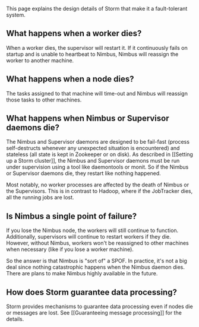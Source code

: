 This page explains the design details of Storm that make it a fault-tolerant system.

## What happens when a worker dies?

When a worker dies, the supervisor will restart it. If it continuously fails on startup and is unable to heartbeat to Nimbus, Nimbus will reassign the worker to another machine.

## What happens when a node dies?

The tasks assigned to that machine will time-out and Nimbus will reassign those tasks to other machines.

## What happens when Nimbus or Supervisor daemons die?

The Nimbus and Supervisor daemons are designed to be fail-fast (process self-destructs whenever any unexpected situation is encountered) and stateless (all state is kept in Zookeeper or on disk). As described in [[Setting up a Storm cluster]], the Nimbus and Supervisor daemons must be run under supervision using a tool like daemontools or monit. So if the Nimbus or Supervisor daemons die, they restart like nothing happened.

Most notably, no worker processes are affected by the death of Nimbus or the Supervisors. This is in contrast to Hadoop, where if the JobTracker dies, all the running jobs are lost. 

## Is Nimbus a single point of failure?

If you lose the Nimbus node, the workers will still continue to function. Additionally, supervisors will continue to restart workers if they die. However, without Nimbus, workers won't be reassigned to other machines when necessary (like if you lose a worker machine). 

So the answer is that Nimbus is "sort of" a SPOF. In practice, it's not a big deal since nothing catastrophic happens when the Nimbus daemon dies. There are plans to make Nimbus highly available in the future.

## How does Storm guarantee data processing?

Storm provides mechanisms to guarantee data processing even if nodes die or messages are lost. See [[Guaranteeing message processing]] for the details.